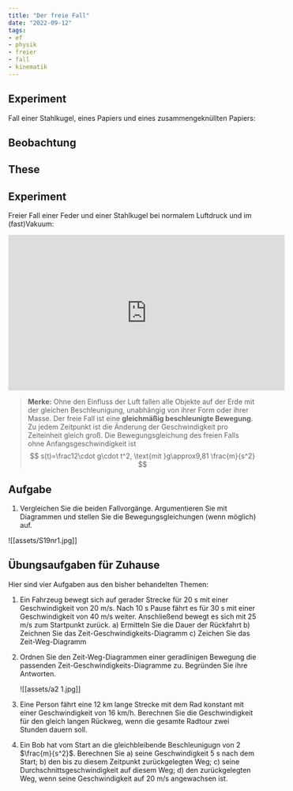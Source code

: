 ```yaml
---
title: "Der freie Fall"
date: "2022-09-12"
tags:
- ef
- physik
- freier
- fall
- kinematik
---
```


## Experiment
Fall einer Stahlkugel, eines Papiers und eines zusammengeknüllten Papiers:

## Beobachtung



## These


## Experiment
Freier Fall einer Feder und einer Stahlkugel bei normalem Luftdruck und im (fast)Vakuum:

<iframe width="560" height="315" src="https://www.youtube-nocookie.com/embed/9HuKuAA_f8A" title="YouTube video player" frameborder="0" allow="accelerometer; autoplay; clipboard-write; encrypted-media; gyroscope; picture-in-picture" allowfullscreen></iframe>

> **Merke:**
> Ohne den Einfluss der Luft fallen alle Objekte auf der Erde mit der gleichen Beschleunigung, unabhängig von ihrer Form oder ihrer Masse.
> Der freie Fall ist eine **gleichmäßig beschleunigte Bewegung**. Zu jedem Zeitpunkt ist die Änderung der Geschwindigkeit pro Zeiteinheit gleich groß.
> Die Bewegungsgleichung des freien Falls ohne Anfangsgeschwindigkeit ist
> $$
 s(t)=\frac12\cdot g\cdot t^2, \text{mit }g\approx9,81 \frac{m}{s^2}
 $$

## Aufgabe
1. Vergleichen Sie die beiden Fallvorgänge. Argumentieren Sie mit Diagrammen und stellen Sie die Bewegungsgleichungen (wenn möglich) auf.

![[assets/S19nr1.jpg]]
## Übungsaufgaben für Zuhause
Hier sind vier Aufgaben aus den bisher behandelten Themen:

1. Ein Fahrzeug bewegt sich auf gerader Strecke für 20 s mit einer Geschwindigkeit von 20 m/s. Nach 10 s Pause fährt es für 30 s mit einer Geschwindigkeit von 40 m/s weiter. Anschließend bewegt es sich mit 25 m/s zum Startpunkt zurück.
		a) Ermitteln Sie die Dauer der Rückfahrt
		b) Zeichnen Sie das Zeit-Geschwindigkeits-Diagramm
		c) Zeichen Sie das Zeit-Weg-Diagramm

2. Ordnen Sie den Zeit-Weg-Diagrammen einer geradlinigen Bewegung die passenden Zeit-Geschwindigkeits-Diagramme zu.
	Begründen Sie ihre Antworten.
	
	![[assets/a2 1.jpg]]
	
3. Eine Person fährt eine 12 km lange Strecke mit dem Rad konstant mit einer Geschwindigkeit von 16 km/h. Berechnen Sie die Geschwindigkeit für den gleich langen Rückweg, wenn die gesamte Radtour zwei Stunden dauern soll.

4. Ein Bob hat vom Start an die gleichbleibende Beschleunigugn von 2 $\frac{m}{s^2}$. Berechnen Sie
		a) seine Geschwindigkeit 5 s nach dem Start;
		b) den bis zu diesem Zeitpunkt zurückgelegten Weg;
		c) seine Durchschnittsgeschwindigkeit auf diesem Weg;
		d) den zurückgelegten Weg, wenn seine Geschwindigkeit auf 20 m/s angewachsen ist.